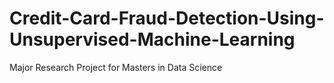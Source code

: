 # Credit-Card-Fraud-Detection-Using-Unsupervised-Machine-Learning
Major Research Project for Masters in Data Science
